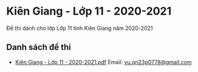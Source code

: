 # Kiên Giang - Lớp 11 - 2020-2021

Đề thi dành cho lớp Lớp 11 tỉnh Kiên Giang năm 2020-2021

## Danh sách đề thi

- [Kiên Giang - Lớp 11 - 2020-2021.pdf](Kiên%20Giang%20-%20Lớp%2011%20-%202020-2021.pdf)
Email: vu.qn23p0778@gmail.com

